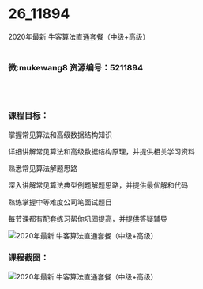 # 26_11894
2020年最新 牛客算法直通套餐（中级+高级）
<br/></br>
<h3>微:mukewang8 资源编号：5211894</h3>
<br/></br>
<h3>课程目标：</h3>
<p>掌握常见<a title="查看与 算法 相关的文章" target="_blank">算法</a>和高级数据结构知识</p>
<p>详细讲解常见算法和高级数据结构原理，并提供相关学习资料</p>
<p>熟悉常见算法解题思路</p>
<p>深入讲解常见算法典型例题解题思路，并提供最优解和代码</p>
<p>熟练掌握中等难度公司笔面试题目</p>
<p>每节课都有配套练习帮你巩固提高，并提供答疑辅导</p>
<p><img src="https://www.ko996.com/wp-content/uploads/img/2020/04/2-23-300x207.png" alt="2020年最新 牛客算法直通套餐（中级+高级）"></p>
<h3>课程截图：</h3>
<p><img src="https://www.ko996.com/wp-content/uploads/img/2020/04/1-24.png" alt="2020年最新 牛客算法直通套餐（中级+高级）"></p>
